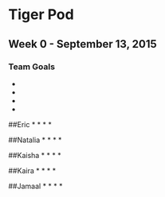 # Tiger Pod
## Week 0 - September 13, 2015

### Team Goals
*
*
*
*

##Eric
*
*
*
*

##Natalia
*
*
*
*

##Kaisha
*
*
*
*

##Kaira
*
*
*
*

##Jamaal
*
*
*
*

